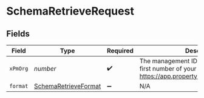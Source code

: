 # SchemaRetrieveRequest


## Fields

| Field                                                                                                                    | Type                                                                                                                     | Required                                                                                                                 | Description                                                                                                              |
| ------------------------------------------------------------------------------------------------------------------------ | ------------------------------------------------------------------------------------------------------------------------ | ------------------------------------------------------------------------------------------------------------------------ | ------------------------------------------------------------------------------------------------------------------------ |
| `xPmOrg`                                                                                                                 | *number*                                                                                                                 | :heavy_check_mark:                                                                                                       | The management ID (MID), found in the first number of your URL when logged in:  https://app.propertymeld.com/{MID}/m/123 |
| `format`                                                                                                                 | [SchemaRetrieveFormat](../../models/operations/schemaretrieveformat.md)                                                  | :heavy_minus_sign:                                                                                                       | N/A                                                                                                                      |